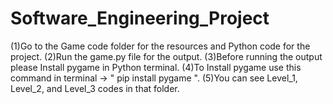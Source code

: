 # Software_Engineering_Project
(1)Go to the Game code folder for the resources and Python code for the project.
(2)Run the game.py file for the output.
(3)Before running the output please Install pygame in Python terminal.
(4)To Install pygame use this command in terminal -> " pip install pygame ".
(5)You can see Level_1, Level_2, and Level_3 codes in that folder.
